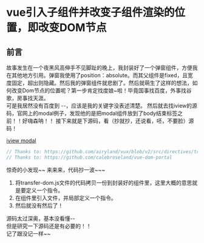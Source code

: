 # vue引入子组件并改变子组件渲染的位置，即改变DOM节点
## 前言
故事发生在一个夜黑风高伸手不见脚趾的晚上，我封装好了一个弹窗组件，方便我在其他地方引用。弹窗我使用了position：absolute。而其父组件是fixed，且宽度固定，超出则隐藏。然后我的弹窗组件就悲剧了。然后就萌生了这样的想法，如何改变Dom节点的位置呢？第一步肯定找度娘~啦！毕竟国事找百度，外事找谷歌，房事找天涯。  
可是我居然没有百度到 --，应该是我的关键字没表述清楚。
然后就去找iview的源码，官网上的modal例子，发现他的是把modal组件放到了body结束标签之前！！好嗨森呐！！
接下来就是下源码，看（抄就抄，还说看，呸，不要脸）源码！

[iview modal](https://github.com/iview/iview/blob/2.0/src/directives/transfer-dom.js)
> 
```js
// Thanks to: https://github.com/airyland/vux/blob/v2/src/directives/transfer-dom/index.js
// Thanks to: https://github.com/calebroseland/vue-dom-portal
```

惊奇的小发现~~
来来来，代码抄一波~~~

1. 将transfer-dom.js文件的代码拷贝一份到封装好的组件里，这里大概的意思就是要定义一个指令。
2. 在组件里引入文件，并局部定义一个指令。
3. 然后就没有然后了！

源码太过深奥，基本没看懂--  
但是研究一下源码还是有必要的！！  
记了跟没记一样~~
